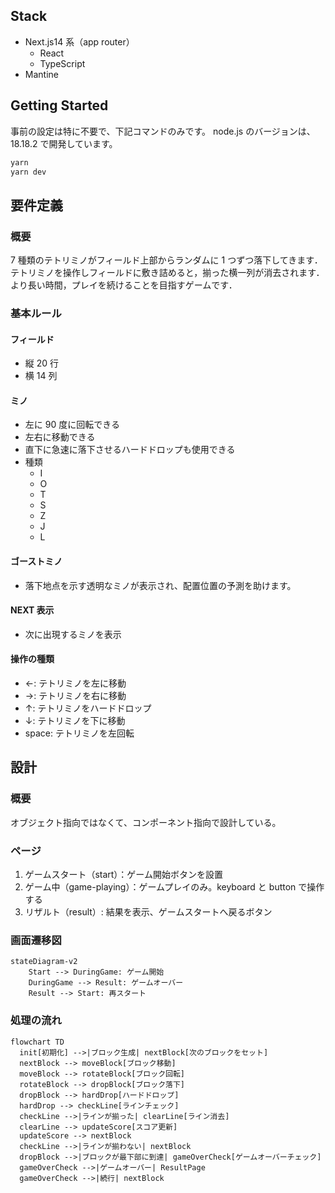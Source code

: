 ## Stack

- Next.js14 系（app router）
  - React
  - TypeScript
- Mantine

## Getting Started

事前の設定は特に不要で、下記コマンドのみです。
node.js のバージョンは、18.18.2 で開発しています。

```bash
yarn
yarn dev
```

## 要件定義

### 概要

7 種類のテトリミノがフィールド上部からランダムに 1 つずつ落下してきます．
テトリミノを操作しフィールドに敷き詰めると，揃った横一列が消去されます．
より長い時間，プレイを続けることを目指すゲームです．

### 基本ルール

#### フィールド

- 縦 20 行
- 横 14 列

#### ミノ

- 左に 90 度に回転できる
- 左右に移動できる
- 直下に急速に落下させるハードドロップも使用できる
- 種類
  - I
  - O
  - T
  - S
  - Z
  - J
  - L

#### ゴーストミノ

- 落下地点を示す透明なミノが表示され、配置位置の予測を助けます。

#### NEXT 表示

- 次に出現するミノを表示

#### 操作の種類

- ←: テトリミノを左に移動
- →: テトリミノを右に移動
- ↑: テトリミノをハードドロップ
- ↓: テトリミノを下に移動
- space: テトリミノを左回転

## 設計

### 概要

オブジェクト指向ではなくて、コンポーネント指向で設計している。

### ページ

1. ゲームスタート（start）：ゲーム開始ボタンを設置
1. ゲーム中（game-playing）：ゲームプレイのみ。keyboard と button で操作する
1. リザルト（result）: 結果を表示、ゲームスタートへ戻るボタン

### 画面遷移図

```mermaid
stateDiagram-v2
    Start --> DuringGame: ゲーム開始
    DuringGame --> Result: ゲームオーバー
    Result --> Start: 再スタート
```

### 処理の流れ

```mermaid
flowchart TD
  init[初期化] -->|ブロック生成| nextBlock[次のブロックをセット]
  nextBlock --> moveBlock[ブロック移動]
  moveBlock --> rotateBlock[ブロック回転]
  rotateBlock --> dropBlock[ブロック落下]
  dropBlock --> hardDrop[ハードドロップ]
  hardDrop --> checkLine[ラインチェック]
  checkLine -->|ラインが揃った| clearLine[ライン消去]
  clearLine --> updateScore[スコア更新]
  updateScore --> nextBlock
  checkLine -->|ラインが揃わない| nextBlock
  dropBlock -->|ブロックが最下部に到達| gameOverCheck[ゲームオーバーチェック]
  gameOverCheck -->|ゲームオーバー| ResultPage
  gameOverCheck -->|続行| nextBlock
```
